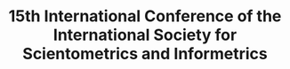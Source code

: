 ---
dateStart: 2015-06-29
dateEnd: 2015-07-04
title: "15th International Conference of the International Society for Scientometrics and Informetrics"
venue:
organizer: "Katy Börner"
credit: "Places & Spaces"
city: Istanbul
state:
country: Turkey
pdfLink:
venueImages:
 - sm: image01.sm.jpg
   lg: image01.lg.jpg
 - sm: image02.sm.jpg
   lg: image02.lg.jpg
 - sm: image03.sm.jpg
   lg: image03.lg.jpg
 - sm: image04.sm.jpg
   lg: image04.lg.jpg
 - sm: image05.sm.jpg
   lg: image05.lg.jpg
 - sm: image06.sm.jpg
   lg: image06.lg.jpg
 - sm: image07.sm.jpg
   lg: image07.lg.jpg
 - sm: image08.sm.jpg
   lg: image08.lg.jpg
---